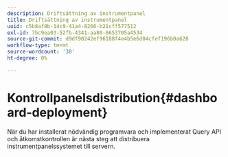 ```yaml
---
description: Driftsättning av instrumentpanel
title: Driftsättning av instrumentpanel
uuid: c5b8af8b-14c9-41a4-8266-b21cff577512
exl-id: 7bc9ea03-52fb-4341-aa80-6653705a4534
source-git-commit: d9df90242ef96188f4e4b5e6d04cfef196b0a628
workflow-type: tm+mt
source-wordcount: '30'
ht-degree: 0%

---
```


# Kontrollpanelsdistribution{#dashboard-deployment}

När du har installerat nödvändig programvara och implementerat Query API och åtkomstkontrollen är nästa steg att distribuera instrumentpanelssystemet till servern.
